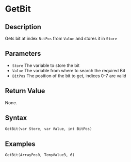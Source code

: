 # GetBit

## Description
Gets bit at index `BitPos` from `Value` and stores it in `Store`

## Parameters
- `Store`
The variable to store the bit
- `Value`
The variable from where to search the required Bit
- `BitPos`
The position of the bit to get, indices 0-7 are valid

## Return Value
None.

## Syntax
```
GetBit(var Store, var Value, int BitPos)
```

## Examples
```
GetBit(ArrayPos0, TempValue3, 6)
```